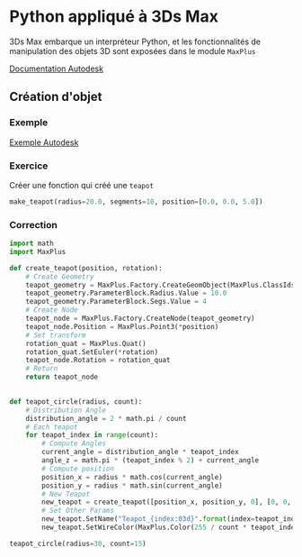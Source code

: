 # Python appliqué à 3Ds Max

3Ds Max embarque un interpréteur Python, et les fonctionnalités de manipulation des objets 3D sont exposées dans
le module `MaxPlus`

[Documentation Autodesk](http://docs.autodesk.com/3DSMAX/16/ENU/3ds-Max-Python-API-Documentation/index.html)

## Création d'objet

### Exemple

[Exemple Autodesk](http://docs.autodesk.com/3DSMAX/16/ENU/3ds-Max-Python-API-Documentation/index.html?url=files/GUID-1AC35645-91D7-4DBE-9714-681C8CC8700F.htm,topicNumber=d30e920)

### Exercice

Créer une fonction qui créé une `teapot`

```Python
make_teapot(radius=20.0, segments=10, position=[0.0, 0.0, 5.0])
```

### Correction

```Python
import math
import MaxPlus

def create_teapot(position, rotation):
	# Create Geometry
	teapot_geometry = MaxPlus.Factory.CreateGeomObject(MaxPlus.ClassIds.Teapot)
	teapot_geometry.ParameterBlock.Radius.Value = 10.0
	teapot_geometry.ParameterBlock.Segs.Value = 4
	# Create Node
	teapot_node = MaxPlus.Factory.CreateNode(teapot_geometry)
	teapot_node.Position = MaxPlus.Point3(*position)
	# Set transform
	rotation_quat = MaxPlus.Quat()
	rotation_quat.SetEuler(*rotation)
	teapot_node.Rotation = rotation_quat
	# Return
	return teapot_node
	

def teapot_circle(radius, count):
	# Distribution Angle
	distribution_angle = 2 * math.pi / count
	# Each teapot
	for teapot_index in range(count):
		# Compute Angles
		current_angle = distribution_angle * teapot_index
		angle_z = math.pi * (teapot_index % 2) + current_angle
		# Compute position
		position_x = radius * math.cos(current_angle)
		position_y = radius * math.sin(current_angle)
		# New Teapot
		new_teapot = create_teapot([position_x, position_y, 0], [0, 0, angle_z])
		# Set Other Params
		new_teapot.SetName("Teapot_{index:03d}".format(index=teapot_index))
		new_teapot.SetWireColor(MaxPlus.Color(255 / count * teapot_index))

teapot_circle(radius=30, count=15)
```
